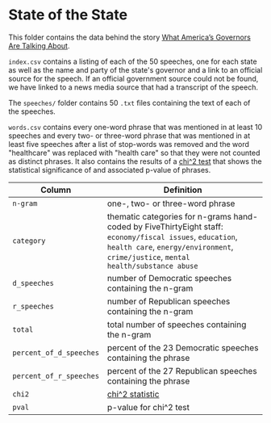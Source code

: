 # State of the State

This folder contains the data behind the story [What America’s Governors Are Talking About](https://fivethirtyeight.com/features/what-americas-governors-are-talking-about/).

`index.csv` contains a listing of each of the 50 speeches, one for each state as well as the name and party of the state's governor and a link to an official source for the speech. If an official government source could not be found, we have linked to a news media source that had a transcript of the speech.

The `speeches/` folder contains 50 `.txt` files containing the text of each of the speeches.

`words.csv` contains every one-word phrase that was mentioned in at least 10 speeches and every two- or three-word phrase that was mentioned in at least five speeches after a list of stop-words was removed and the word "healthcare" was replaced with "health care" so that they were not counted as distinct phrases. It also contains the results of a [chi^2 test](https://scikit-learn.org/stable/modules/generated/sklearn.feature_selection.chi2.html#sklearn.feature_selection.chi2) that shows the statistical significance of and associated p-value of phrases.

Column | Definition
-------|-----------
`n-gram` | one-, two- or three-word phrase
`category` | thematic categories for n-grams hand-coded by FiveThirtyEight staff: `economy/fiscal issues`, `education`, `health care`, `energy/environment`, `crime/justice`, `mental health/substance abuse`
`d_speeches` | number of Democratic speeches containing the n-gram
`r_speeches` | number of Republican speeches containing the n-gram
`total` | total number of speeches containing the n-gram
`percent_of_d_speeches` | percent of the 23 Democratic speeches containing the phrase
`percent_of_r_speeches` | percent of the 27 Republican speeches containing the phrase
`chi2` | [chi^2 statistic](https://scikit-learn.org/stable/modules/generated/sklearn.feature_selection.chi2.html#sklearn.feature_selection.chi2)
`pval` | p-value for chi^2 test
